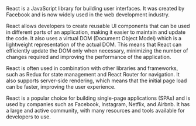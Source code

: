 React is a JavaScript library for building user interfaces. It was created by Facebook and is now widely used in the web development industry.

React allows developers to create reusable UI components that can be used in different parts of an application, making it easier to maintain and update the code. It also uses a virtual DOM (Document Object Model) which is a lightweight representation of the actual DOM. This means that React can efficiently update the DOM only when necessary, minimizing the number of changes required and improving the performance of the application.

React is often used in combination with other libraries and frameworks, such as Redux for state management and React Router for navigation. It also supports server-side rendering, which means that the initial page load can be faster, improving the user experience.

React is a popular choice for building single-page applications (SPAs) and is used by companies such as Facebook, Instagram, Netflix, and Airbnb. It has a large and active community, with many resources and tools available for developers to use.